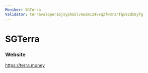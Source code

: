 ```yaml
---
Moniker: SGTerra
Validator: terravaloper16jsypha5lv6e3mc24veqzfw3rznfqu92d58yfg
---
```


# SGTerra



### Website

https://terra.money

